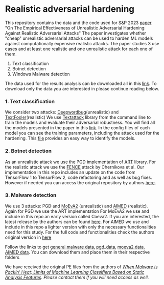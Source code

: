 # Realistic adversarial hardening
This repository contains the data and the code used for S&amp;P 2023 [paper](https://arxiv.org/abs/2202.03277) "On The Empirical Effectiveness of Unrealistic Adversarial Hardening Against Realistic Adversarial Attacks"
The paper investigates whether "cheap" unrealistic adversarial attacks can be used to harden ML models against computationally expensive realistic attacks. 
The paper studies 3 use cases and at least one realistic and one unrealistic attack for each one of them. 

1. Text classification
2. Botnet detection 
3. Windows Malware detection


The data used for the results analysis can be downloaded all in this [link](https://uniluxembourg-my.sharepoint.com/:f:/g/personal/salijona_dyrmishi_uni_lu/Eo3LPuU7nVJBs5UyHEBadU8BkOOJHnCFXdGE55dNbCETow?e=YTyCXn). 
To download only the data you are interested in please continue reading below. 


### 1. Text classification
We consider two attacks: [Deepwordbug](https://arxiv.org/abs/1801.04354)(unrealistic) and [TextFooler](https://arxiv.org/abs/1907.11932)(realistic)
We use [Textattack](https://textattack.readthedocs.io/en/latest/) library from the command line to train the models and evaluate their adversarial robustness. 
You will find all the models presented in the paper in this [link](https://uniluxembourg-my.sharepoint.com/:u:/g/personal/salijona_dyrmishi_uni_lu/EShqUwlR76xNttj4_BPuOU0BrY854BrNlkm84adN3wRpqQ?e=rrncfb).
In the config files of each model you can see the training parameters, including the attack used for the hardening. This [file](https://uniluxembourg-my.sharepoint.com/:x:/g/personal/salijona_dyrmishi_uni_lu/ES71tvRvV1pBl9thHzz0AA8BpVDzoTXv4yVMURyQuVs9uw?e=ct4uwh)
provides an easy way to identify the models. 


### 2. Botnet detection
As an unrealistic attack we use the PGD implementation of [ART](https://adversarial-robustness-toolbox.readthedocs.io/en/latest/) library. 
For the realistic attack we use the [FENCE](https://arxiv.org/pdf/1909.10480.pdf) attack by Chernikova et al. Our implementation in this repo includes an update on the code from TensorFlow 1
to TensorFlow 2, code refactoring and as well as bug fixes. However if needed you can access the original repository by authors [here](https://github.com/achernikova/cybersecurity_evasion).

### 3. Malware detection
We use 3 attacks: PGD and [MoEvA2](https://arxiv.org/abs/2112.01156) (unrealistic) and [AIMED](https://www.rapha.ai/files/AIMED.pdf) (realistic).
Again for PGD we use the ART implementation
For MoEvA2 we use and include in this repo an early version called Coeva2. If you are interested, the latest release by the authors can be found [here](https://github.com/serval-uni-lu/moeva2-ijcai22-replication). 
For AIMED we use and include in this repo a lighter version with only the necessary functionalities need for this study. For the full code and functionalities check the authors original version in [here](https://github.com/zRapha/AIMED)

Follow the links to get [general malware data](https://uniluxembourg-my.sharepoint.com/:u:/g/personal/salijona_dyrmishi_uni_lu/EbPTPRvx3UJPmrxJj_4XdfQBQ0Vkk98_puA7KmOmnd6YIQ?e=aAjekF),
[pgd_data](https://uniluxembourg-my.sharepoint.com/:u:/g/personal/salijona_dyrmishi_uni_lu/EST2XM7uyIRKjiuS5npkLFwBky6qANQfJwbuZ2jl3XJ58A?e=wwfPpL),
[moeva2 data](https://uniluxembourg-my.sharepoint.com/:u:/g/personal/salijona_dyrmishi_uni_lu/EfcxLidDDRZEsE0Qcjz5-UQBUl4_brGhkHjwJUdJK3Oymw?e=mEe2kC),
[AIMED data](https://uniluxembourg-my.sharepoint.com/:u:/g/personal/salijona_dyrmishi_uni_lu/EY_SYilO1rZJq5r649KTVGwB_z5yk8wwc3iYKJPhqctzmA?e=si4fKp). You can download them and place them in their respective folders. 

We have received the original PE files from  the authors of  <em>[When Malware is Packin’ Heat; Limits of Machine Learning Classifiers Based on
Static Analysis Features](https://www.ndss-symposium.org/wp-content/uploads/2020/02/24310-paper.pdf)<em>. Please contact them if you will need access as well. 
